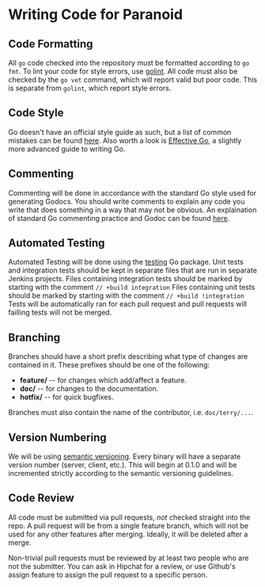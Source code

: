 Writing Code for Paranoid
=========================

## Code Formatting ##

All `go` code checked into the repository must be formatted according to `go fmt`. To lint your
code for style errors, use [golint](https://github.com/golang/lint). All code must also be
checked by the `go vet` command, which will report valid but poor code. This is separate
from `golint`, which report style errors.

## Code Style ##

Go doesn't have an official style guide as such, but a list of common mistakes can be
found [here](https://github.com/golang/go/wiki/CodeReviewComments). Also worth a look is
[Effective Go](https://golang.org/doc/effective_go.html), a slightly more advanced guide
to writing Go.

## Commenting ##

Commenting will be done in accordance with the standard Go style used for generating Godocs.
You should write comments to explain any code you write that does something in a way that may not be obvious.
An explaination of standard Go commenting practice and Godoc can be found [here](https://blog.golang.org/godoc-documenting-go-code).

## Automated Testing ##

Automated Testing will be done using the [testing](https://golang.org/pkg/testing/) Go package.
Unit tests and integration tests should be kept in separate files that are run in separate Jenkins projects.
Files containing integration tests should be marked by starting with the comment `// +build integration`
Files containing unit tests should be marked by starting with the comment `// +build !integration`
Tests will be automatically ran for each pull request and pull requests will failling tests will not be merged.

## Branching ##

Branches should have a short prefix describing what type of changes are contained in it.
These prefixes should be one of the following:

* **feature/** -- for changes which add/affect a feature.
* **doc/** -- for changes to the documentation.
* **hotfix/** -- for quick bugfixes.

Branches must also contain the name of the contributor, i.e. `doc/terry/...`.

## Version Numbering ##

We will be using [semantic versioning](http://semver.org/). Every binary will have a separate
version number (server, client, etc.). This will begin at 0.1.0 and will be incremented strictly
according to the semantic versioning guidelines.

## Code Review ##

All code must be submitted via pull requests, *not* checked straight into the repo.
A pull request will be from a single feature branch, which will not be used for any other
features after merging. Ideally, it will be deleted after a merge.

Non-trivial pull requests must be reviewed by at least two people who are not the submitter. You can
ask in Hipchat for a review, or use Github's assign feature to assign the pull request to a
specific person.
